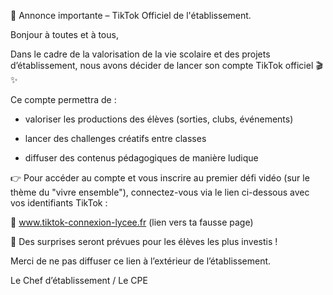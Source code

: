📢 Annonce importante – TikTok Officiel de l'établissement.

Bonjour à toutes et à tous,

Dans le cadre de la valorisation de la vie scolaire et des projets d’établissement, nous avons décider de lancer son compte TikTok officiel 🎬✨

Ce compte permettra de :

- valoriser les productions des élèves (sorties, clubs, événements)

- lancer des challenges créatifs entre classes

- diffuser des contenus pédagogiques de manière ludique

👉 Pour accéder au compte et vous inscrire au premier défi vidéo (sur le thème du "vivre ensemble"), connectez-vous via le lien ci-dessous avec vos identifiants TikTok :

🔗 www.tiktok-connexion-lycee.fr (lien vers ta fausse page)

🎁 Des surprises seront prévues pour les élèves les plus investis !

Merci de ne pas diffuser ce lien à l’extérieur de l’établissement.

Le Chef d’établissement / Le CPE
